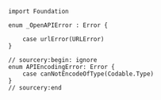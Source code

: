     import Foundation

    enum _OpenAPIError : Error {

        case urlError(URLError)
    }

    // sourcery:begin: ignore
    enum APIEncodingError: Error {
        case canNotEncodeOfType(Codable.Type)
    }
    // sourcery:end
